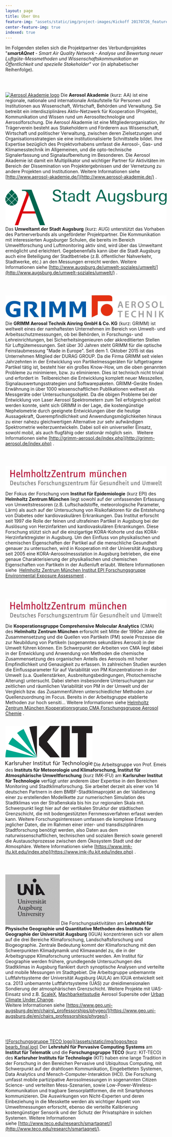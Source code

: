 ```yaml
---
layout: page
title: Über Uns
feature-img: "assets/static/img/project-images/Kickoff 20170726_featured_img.jpg"
center-feature-img: true
indexed: true
---
```


Im Folgenden stellen sich die Projektpartner des Verbundprojektes "_**smartAQnet** - Smart Air Quality Network - Analyse und Bewertung neuer Luftgüte-Messmethoden
und Wissenschaftskommunikation an Öffentlichkeit und spezielle Stakeholder_" vor
(in alphabetischer Reihenfolge).

<br><br>

[![Aerosol Akademie logo](/assets/static/img/logos/00-Logo_freigestellt.png)](http://www.aerosol-akademie.de/)
Die **Aerosol Akademie** (kurz: AA) ist eine regionale, nationale und
internationale Anlaufstelle für Personen und Institutionen aus Wissenschaft,
Wirtschaft, Behörden und Verwaltung. Sie betreibt ein interdisziplinäres
Aktiv-Netzwerk für Kooperation (Projekte), Kommunikation und Wissen rund um
Aerosoltechnologie und Aerosolforschung. Die Aerosol Akademie ist eine
Mitgliederorganisation, ihr Trägerverein besteht aus Stakeholdern und Förderern
aus Wissenschaft, Wirtschaft und politischer Verwaltung, zwischen deren
Zielsetzungen und Organisationsstrategien sie eine institutionalisierte
Schnittstelle bildet. Ihre Expertise bezüglich des Projektvorhabens umfasst die
Aerosol-, Gas- und Klimamesstechnik im Allgemeinen, und die opto-technische
Signalerfassung und Signalaufbereitung im Besonderen. Die Aerosol Akademie ist
damit ein Multiplikator und wichtiger Partner für Aktivitäten im Bereich der
Dissemination von Projektergebnissen und der Vernetzung zu andere Projekten und
Institutionen. Weitere Informationen siehe
[http://www.aerosol-akademie.de/](http://www.aerosol-akademie.de/)
. 
<br><br>

[![Stadt Augsburg logo](/assets/static/img/logos/Logo-Stadt_Augsburg-rotgruen-RGB.png)](http://www.augsburg.de/umwelt-soziales/umwelt/)
Das **Umweltamt der Stadt Augsburg** (kurz: AUG) unterstützt das Vorhaben des
Partnerverbunds als ungefördeter Projektpartner. Die Kommunikation mit
interessierten Augsburger Schulen, die bereits im Bereich Umweltforschung und
Luftmonitoring aktiv sind, wird über das Umweltamt ermöglicht und erleichtert.
Gegebenenfalls kann über die Stadt Augsburg auch eine Beteiligung der
Stadtbetriebe (z.B. öffentlicher Nahverkehr, Stadtwerke, etc.) an den Messungen
erreicht werden. Weitere Informationen siehe 
[http://www.augsburg.de/umwelt-soziales/umwelt/](http://www.augsburg.de/umwelt-soziales/umwelt/)
.

<br><br>

[![Grimm logo](/assets/static/img/logos/grimm_2017_final.jpg)](http://grimm-aerosol.de/index.php)
Die **GRIMM Aerosol Technik Ainring GmbH & Co. KG** (kurz: GRIMM) ist weltweit eines der
namhaftesten Unternehmen im Bereich von Umwelt- und Arbeitsschutzmesssungen, ob
bei Behörden, in Forschungs- und Lehreinrichtungen, bei Sicherheitsingenieuren
oder akkreditierten Stellen für Luftgütemessungen. Seit über 30 Jahren steht
GRIMM für die optische Feinstaubmessung "Made in Europe". Seit dem 1. Oktober
2015 ist das Unternehmen Mitglied der DURAG GROUP. Da die Firma GRIMM seit
vielen Jahrzehnten in der Entwicklung von Partikelmessgeräten für luftgetragene
Partikel tätig ist, besteht hier ein großes Know-How, um die oben genannten
Probleme zu minimieren, bzw. zu eliminieren. Dies ist technisch nicht trivial
und erfordert in  Teilbereichen die Entwicklung komplett neuer Messzellen,
Signalauswertungsstrategien und Softwarepaketen. GRIMM-Geräte finden Erwähnung
in über 1000 wissenschaftlichen Publikationen weltweit als Messgeräte oder
Untersuchungsobjekt. Da die obigen Probleme bei der Entwicklung von Laser
Aerosol Spektrometern zum Teil erfolgreich gelöst werden konnte, sieht sich
GRIMM in der Lage, die kostengünstige Nephelometrie durch geeignete
Entwicklungen über die heutige Aussagekraft, Querempfindlichkeit und
Anwendungsmöglichkeiten hinaus zu einer nahezu gleichwertigen Alternative zur
sehr aufwändigen Spektrometrie weiterzuentwickeln. Dabei soll ein universeller
Einsatz, sowohl mobil, als auch flugfähig oder stationär möglich sein.  
Weitere Informationen siehe 
[http://grimm-aerosol.de/index.php](http://grimm-aerosol.de/index.php)
.

<br><br>

[![Helmholtz Zentrum München logo](/assets/static/img/logos/Helmholtz%20resized.jpg)](https://www.helmholtz-muenchen.de/epi)
Der Fokus der Forschung vom **Institut für Epidemiologie** (kurz EPI) des
**Helmholtz Zentrum München** liegt sowohl auf der umfassenden Erfassung von
Umweltstressoren (z.B. Luftschadstoffe, meteorologische Parameter, Lärm) als
auch auf der Untersuchung von Risikofaktoren für die Entstehung von Diabetes
oder kardiovaskulären Erkrankungen. Das Institut erforscht seit 1997 die Rolle
der feinen und ultrafeinen Partikel in Augsburg bei der Auslösung von
Herzinfarkten und kardiovaskulären Erkrankungen. Diese Forschung stützt sich auf
die einzigartige KORA-Kohorte und das KORA-Herzinfarktregister in Augsburg. Um
den Einfluss von physikalischen und chemischen Eigenschaften der Partikel auf
die menschliche Gesundheit genauer zu untersuchen, wird in Kooperation mit der
Universität Augsburg seit 2005 eine KORA-Aerosolmessstation in Augsburg
betrieben, die eine genaue Charakterisierung der physikalischen und chemischen
Eigenschaften von Partikeln in der Außenluft erlaubt. Weitere Informationen siehe 
[Helmholtz Zentrum München Institut EPI Forschungsgruppe Environmental Exposure Assessment](https://www.helmholtz-muenchen.de/epi/research/research-groups/environmental-exposure-assessment/objectives/index.html)
.

<br><br>

[![Helmholtz Zentrum München logo](/assets/static/img/logos/Helmholtz%20resized.jpg)](https://www.helmholtz-muenchen.de/cma)
Die **Kooperationsgruppe Comprehensive Molecular Analytics** (CMA)
des **Helmholtz Zentrum München** erforscht seit Mitte der 1990er Jahre die
Zusammensetzung und die Quellen von Partikeln (PM) sowie Prozesse die zur
Neubildung von Partikeln (sogenanntes sekundäres Aerosol) in der Umwelt führen
können. Ein Schwerpunkt der Arbeiten von CMA liegt dabei in der Entwicklung und
Anwendung von Methoden die chemische Zusammensetzung des organischen Anteils des
Aerosols mit hoher Empfindlichkeit und Genauigkeit zu erfassen. In zahlreichen
Studien wurden die Einflussparameter für auf Variabilität von PM Konzentrationen
in der Umwelt (u.a. Quellenstärken, Ausbreitungsbedingungen, Photochemische
Alterung) untersucht. Dabei stehen insbesondere Untersuchungen zur zeitlichen
und räumlichen Variabilität von PM in der Umwelt und der Vergleich bzw. das
Zusammenführen unterschiedlicher Methoden zur Quellenzuordnung im Focus. Bereits
in der Arbeitsgruppe etablierte Methoden zur hoch sensiti... Weitere Informationen siehe
[Helmholtz Zentrum München Kooperationrsgrupp CMA Forschungsgruppe Aerosol Chemie](https://www.helmholtz-muenchen.de/cma/forschung/topic-i-aerosol-chemie/fokus/index.html)
.
<br><br>

[![Karlsruher Institut für Technologie logo](/assets/static/img/logos/KIT_Logo_final.png)](http://www.imk-ifu.kit.edu/institute.php)
Die Arbeitsgruppe von Prof. Emeis des **Instituts für Meteorologie und
Klimaforschung, Institut für Atmosphärische Umweltforschung** (kurz IMK-IFU) am
**Karlsruher Institut für Technologie** verfügt unter anderem über Expertise in
den Bereichen Monitoring und Stadtklimaforschung. Sie arbeitet derzeit als einer
von 14 deutschen Partnern in dem BMBF-Stadtklimaprojekt an der Validierung einer
zu erstellenden Modellkette zur numerischen Simulation des Stadtklimas von der
Straßenskala bis hin zur regionalen Skala mit. Schwerpunkt liegt hier auf der
vertikalen Struktur der städtischen Grenzschicht, die mit bodengestützten
Fernmessverfahren erfasst werden kann. Weitere Forschungsinteressen umfassen die
komplexe Erfassung jeglicher Daten, die im Rahmen einer inter- und
transdisziplinären Stadtforschung benötigt werden, also Daten aus dem
naturwissenschaftlichen, technischen und sozialen Bereich sowie generell die
Austauschprozesse zwischen dem Ökosystem Stadt und der Atmosphäre. Weitere Informationen siehe [https://www.imk-ifu.kit.edu/index.php](https://www.imk-ifu.kit.edu/index.php)
.

<br><br>

[![Universität Augsburg logo](/assets/static/img/logos/Logo_UniAugsburg.png)](https://www.geo.uni-augsburg.de/lehrstuhl_professur/phygeo/)
Die Forschungsaktivitäten am **Lehrstuhl für Physische Geographie und
Quantitative Methoden des Instituts für Geographie der Universität Augsburg**
(IGUA) konzentrieren sich vor allem auf die drei Bereiche Klimaforschung,
Landschaftsforschung und Biogeographie. Zentrale Bedeutung kommt der
Klimaforschung mit den Schwerpunkten Klimadynamik und Klimawandel zu, die in der
Arbeitsgruppe Klimaforschung untersucht werden. Am Institut für Geographie
werden frühere, grundlegende Untersuchungen des Stadtklimas in Augsburg
flankiert durch synoptische Analysen und verteilte und mobile Messungen im
Stadtgebiet. Die Arbeitsgruppe unbemannte Luftfahrtsysteme der Universität
Augsburg (AULA) am IGUA entwickelt seit ca. 2013 unbemannte
Luftfahrtsysteme (UAS) zur dreidimensionalen Sondierung der atmosphärischen
Grenzschicht. Weitere Projekte mit UAS-Einsatz sind z.B.
[ScaleX](http://scalex.imk-ifu.kit.edu/), [Machbarkeitsstudie](http://www.aerosol-akademie.de/.cm4all/iproc.php/Abschlussbericht%20Aerosol%20Supersite.pdf?cdp=a)
Aerosol Supersite oder [Urban Climate Under
Change](http://uc2-3do.org/). 
<br> Weitere Informationen siehe 
[https://www.geo.uni-augsburg.de/en/chairs\_professorships/phygeo/](https://www.geo.uni-augsburg.de/en/chairs_professorships/phygeo/)
.

<br><br>

[![Forschungsgruppe TECO logo](/assets/static/img/logos/teco bearb_final.jpg)](https://pcs.tm.kit.edu/149.php) Der **Lehrstuhl für Pervasive
Computing Systems** am **Institut für Telematik** und die **Forschungsgruppe
TECO** (kurz: KIT-TECO) des **Karlsruher Instituts für Technologie** (KIT) haben
eine lange Tradition in der Forschung in den Bereichen Pervasive und Ubiquitous
Computing, mit Schwerpunkt auf der drahtlosen Kommunikation, Eingebetteten
Systemen, Data Analytics und Mensch-Computer-Interaktion (HCI). Die Forschung
umfasst mobile partizipative Aerosolmessungen in sogenannten Citizen Science-
und verteilten Mess-Szenarien, sowie Low-Power-Wireless-Kommunikation und
tragbare Sensorplattformen, die mit Smartphones kommunizieren. Die Auswirkungen
von Nicht-Experten und deren Einbeziehung in die Messkette werden als wichtiger
Aspekt von Umweltmessungen erforscht, ebenso die verteilte Kalibrierung
kostengünstiger Sensorik und der Schutz der Privatsphäre in solchen Systemen.
Weitere Informationen siehe [http://www.teco.edu/research/smartaqnet/](http://www.teco.edu/research/smartaqnet/).

<style>
.post-content img{
    max-width: 300px;
    float: left;
    margin: 20px;
    margin-top: 0;
    padding: 0;
}
br{
    clear: both;
}
</style>